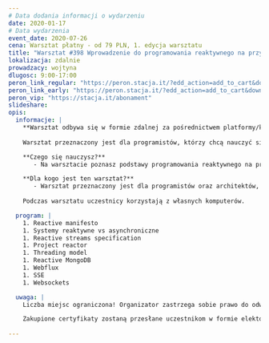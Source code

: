 ```yaml
---
# Data dodania informacji o wydarzeniu
date: 2020-01-17
# Data wydarzenia
event_date: 2020-07-26
cena: Warsztat płatny - od 79 PLN, 1. edycja warsztatu
title: "Warsztat #398 Wprowadzenie do programowania reaktywnego na przykładzie Project Reactor i Spring Webflux"
lokalizacja: zdalnie
prowadzacy: wojtyna
dlugosc: 9:00-17:00
peron_link_regular: "https://peron.stacja.it/?edd_action=add_to_cart&download_id=1221&edd_options[price_id]=1"
peron_link_early: "https://peron.stacja.it/?edd_action=add_to_cart&download_id=1221&edd_options[price_id]=2"
peron_vip: "https://stacja.it/abonament"
slideshare:
opis:
  informacje: |
    **Warsztat odbywa się w formie zdalnej za pośrednictwem platformy/komunikatora online, z wykorzystaniem dźwięku, obrazu z kamery, udostępniania ekranu komputera prowadzącego i uczestników.** 
    
    Warsztat przeznaczony jest dla programistów, którzy chcą nauczyć się podstaw programowania reaktywnego. W trakcie warsztatów przygotujemy kilka przykładów reaktywnych komponentów. Omówimy także, kiedy systemy reaktywne są właściwym wyborem.

    **Czego się nauczysz?**
       - Na warsztacie poznasz podstawy programowania reaktywnego na przykładzie Project Reactor i Spring Webflux. Zrozumiesz także, kiedy systemy reaktywne są dobrym wyborem, a kiedy lepiej ich unikać.

    **Dla kogo jest ten warsztat?**
       - Warsztat przeznaczony jest dla programistów oraz architektów, którzy zainteresowani są fundamentami funkcjonowania systemów reaktywnych. Uczestnicy powinni posiadać przynajmniej podstawową wiedzę na temat Spring Framework oraz języka Java.
     
    Podczas warsztatu uczestnicy korzystają z własnych komputerów.

  program: |
    1. Reactive manifesto
    1. Systemy reaktywne vs asynchroniczne
    1. Reactive streams specification
    1. Project reactor
    1. Threading model
    1. Reactive MongoDB
    1. Webflux
    1. SSE
    1. Websockets

  uwaga: |
    Liczba miejsc ograniczona! Organizator zastrzega sobie prawo do odwołania wydarzenia w przypadku niezgłoszenia się minimalnej liczby uczestników.

    Zakupione certyfikaty zostaną przesłane uczestnikom w formie elektoronicznej po warsztacie oraz za pośrednictwem firmy kurierskiej w momencie poprawy sytuacji wywołanej epidemią koronawirusa. 
    
---
```

